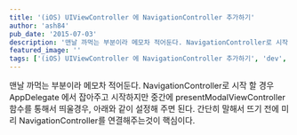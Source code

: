 ```yaml
---
title: '(iOS) UIViewController 에 NavigationController 추가하기'
author: 'ash84'
pub_date: '2015-07-03'
description: '맨날 까먹는 부분이라 메모차 적어둔다. NavigationController로 시작 할 경우 AppDelegate 에서 잡아주고 시작하지만 중간에 presentModalViewController 함수를 통해서 띄울경우, 아래와 같이 설정해 주면 된다. 간단히 말해서 뜨기 전에'
featured_image: ''
tags: ['(iOS) UIViewController 에 NavigationController 추가하기', 'dev', 'IOS', 'NavigationController', 'UIViewController']
---
```



<span style="font-size: 11pt;"></span><span style="font-size: 11pt;"></span><span style="font-size: 11pt;">맨날 까먹는 부분이라 메모차 적어둔다. NavigationController로 시작 할 경우 AppDelegate 에서 잡아주고 시작하지만 중간에 presentModalViewController 함수를 통해서 띄울경우,</span><span style="font-size: 11pt;"> 아래와 같이 설정해 주면 된다. 간단히 말해서 뜨기 전에 미리 NavigationController를 연결해주는것이 핵심이다. </span>

<script src="https://gist.github.com/AhnSeongHyun/5361735.js"></script>



